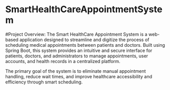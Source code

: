 # SmartHealthCareAppointmentSystem
#Project Overview: 
The Smart HealthCare Appointment System is a web-based application designed to streamline and digitize the process of scheduling medical appointments between patients and doctors. Built using Spring Boot, this system provides an intuitive and secure interface for patients, doctors, and administrators to manage appointments, user accounts, and health records in a centralized platform.

The primary goal of the system is to eliminate manual appointment handling, reduce wait times, and improve healthcare accessibility and efficiency through smart scheduling.
